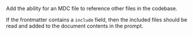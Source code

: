 Add the ability for an MDC file to reference other files in the codebase.

If the frontmatter contains a `include` field, then the included files should be read and added to the document contents
in the prompt.
